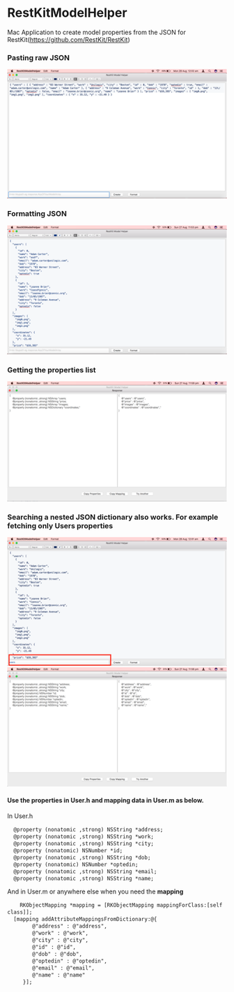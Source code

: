 # RestKitModelHelper
Mac Application to create model properties from the JSON for RestKit(https://github.com/RestKit/RestKit)

### Pasting raw JSON

![](https://github.com/mohshin-shah/RestKitModelHelper/blob/master/unformatted.png)

### Formatting JSON

![](https://github.com/mohshin-shah/RestKitModelHelper/blob/master/json.png)

### Getting the properties list
![](https://github.com/mohshin-shah/RestKitModelHelper/blob/master/allprop.png)

### Searching a nested JSON dictionary also works. For example fetching only Users properties
![](https://github.com/mohshin-shah/RestKitModelHelper/blob/master/keypath.png)
![](https://github.com/mohshin-shah/RestKitModelHelper/blob/master/userproperties.png)



#### Use the properties in User.h and mapping data in User.m as below.

In User.h
```
  @property (nonatomic ,strong) NSString *address;
  @property (nonatomic ,strong) NSString *work;
  @property (nonatomic ,strong) NSString *city;
  @property (nonatomic) NSNumber *id;
  @property (nonatomic ,strong) NSString *dob;
  @property (nonatomic) NSNumber *optedin;
  @property (nonatomic ,strong) NSString *email;
  @property (nonatomic ,strong) NSString *name;
```

And in User.m or anywhere else when you need the **mapping**


```
	RKObjectMapping *mapping = [RKObjectMapping mappingForClass:[self class]];
  [mapping addAttributeMappingsFromDictionary:@{
        @"address" : @"address",
        @"work" : @"work",
        @"city" : @"city",
        @"id" : @"id",
        @"dob" : @"dob",
        @"optedin" : @"optedin",
        @"email" : @"email",
        @"name" : @"name"
	 }];
```



